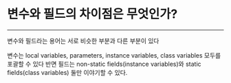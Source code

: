 # 변수와 필드의 차이점은 무엇인가?
---
변수와 필드라는 용어는 서로 비슷한 부분과 다른 부분이 있다

변수는 local variables, parameters, instance variables, class variables 모두를 포괄할 수 있다
반면 필드는 non-static fields(instance variables)와 static fields(class variables) 둘만 이야기할 수 있다.
